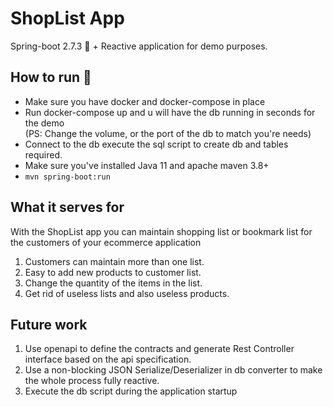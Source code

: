 # ShopList App
Spring-boot 2.7.3 🚀 + Reactive application for demo purposes.

## How to run 🏃
- Make sure you have docker and docker-compose in place
- Run docker-compose up and u will have the db running in seconds for the demo  
  (PS: Change the volume, or the port of the db to match you're needs)
- Connect to the db execute the sql script to create db and tables required.
- Make sure you've installed Java 11 and apache maven 3.8+
- `mvn spring-boot:run`

## What it serves for

With the ShopList app you can maintain shopping list or bookmark list for the customers of your ecommerce application

1. Customers can maintain more than one list.
2. Easy to add new products to customer list.
3. Change the quantity of the items in the list.
4. Get rid of useless lists and also useless products.

## Future work
1. Use openapi to define the contracts and generate Rest Controller interface based on the api specification.
2. Use a non-blocking JSON Serialize/Deserializer in db converter to make the whole process fully reactive.
3. Execute the db script during the application startup